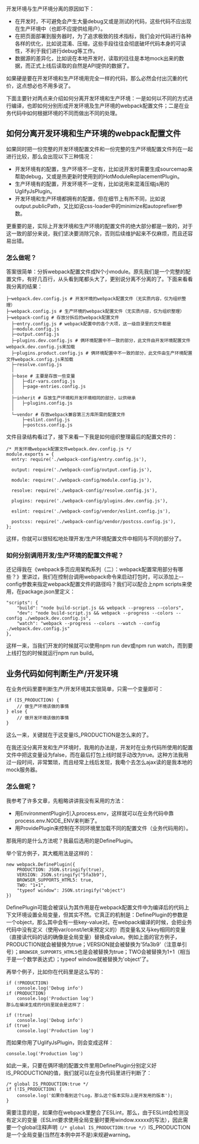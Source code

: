 开发环境与生产环境分离的原因如下：

- 在开发时，不可避免会产生大量debug又或是测试的代码，这些代码不应出现在生产环境中（也即不应提供给用户）。
- 在把页面部署到服务器时，为了追求极致的技术指标，我们会对代码进行各种各样的优化，比如说混淆、压缩，这些手段往往会彻底破坏代码本身的可读性，不利于我们进行debug等工作。
- 数据源的差异化，比如说在本地开发时，读取的往往是本地mock出来的数据，而正式上线后读取的自然是API提供的数据了。

如果硬是要在开发环境和生产环境用完全一样的代码，那么必然会付出沉重的代价，这点想必也不用多说了。

下面主要针对两点来介绍如何分离开发环境和生产环境：一是如何以不同的方式进行编译，也即如何分别形成开发环境及生产环境的webpack配置文件；二是在业务代码中如何根据环境的不同而做出不同的处理。

## 如何分离开发环境和生产环境的webpack配置文件

如果同时把一份完整的开发环境配置文件和一份完整的生产环境配置文件列在一起进行比较，那么会出现以下三种情况：

- 开发环境有的配置，生产环境不一定有，比如说开发时需要生成sourcemap来帮助debug，又或是热更新时使用到的HotModuleReplacementPlugin。
- 生产环境有的配置，开发环境不一定有，比如说用来混淆压缩js用的UglifyJsPlugin。
- 开发环境和生产环境都拥有的配置，但在细节上有所不同，比如说output.publicPath，又比如说css-loader中的minimize和autoprefixer参数。

更重要的是，实际上开发环境和生产环境的配置文件的绝大部分都是一致的，对于这一致的部分来说，我们坚决要消除冗余，否则后续维护起来不仅麻烦，而且还容易出错。

### 怎么做呢？

答案很简单：分拆webpack配置文件成N个小module。原先我们是一个完整的配置文件，有好几百行，从头看到尾都头大了，更别说分离不分离的了。下面来看看我分离的结果：

```
├─webpack.dev.config.js # 开发环境的webpack配置文件（无实质内容，仅为组织整理）
├─webpack.config.js # 生产环境的webpack配置文件（无实质内容，仅为组织整理）
├─webpack-config # 存放分拆后的webpack配置文件
  ├─entry.config.js # webpack配置中的各个大项，这一级目录里的文件都是
  ├─module.config.js
  ├─output.config.js
  ├─plugins.dev.config.js # 俩环境配置中不一致的部分，此文件由开发环境配置文件webpack.dev.config.js来加载
  ├─plugins.product.config.js # 俩环境配置中不一致的部分，此文件由生产环境配置文件webpack.config.js来加载
  ├─resolve.config.js
  │  
  ├─base # 主要是存放一些变量
  │   ├─dir-vars.config.js
  │   ├─page-entries.config.js
  │      
  ├─inherit # 存放生产环境和开发环境相同的部分，以供继承
  │   ├─plugins.config.js
  │      
  └─vendor # 存放webpack兼容第三方库所需的配置文件
      ├─eslint.config.js
      ├─postcss.config.js
```

文件目录结构看过了，接下来看一下我是如何组织整理最后的配置文件的：

```
/* 开发环境webpack配置文件webpack.dev.config.js */
module.exports = {
  entry: require('./webpack-config/entry.config.js'),

  output: require('./webpack-config/output.config.js'),

  module: require('./webpack-config/module.config.js'),

  resolve: require('./webpack-config/resolve.config.js'),

  plugins: require('./webpack-config/plugins.dev.config.js'),

  eslint: require('./webpack-config/vendor/eslint.config.js'),

  postcss: require('./webpack-config/vendor/postcss.config.js'),
};
```

这样，你就可以很轻松地处理开发/生产环境配置文件中相同与不同的部分了。

### 如何分别调用开发/生产环境的配置文件呢？

还记得我在《webpack多页应用架构系列（二）：webpack配置常用部分有哪些？》里讲过，我们在控制台调用webpack命令来启动打包时，可以添加上--config参数来指定webpack配置文件的路径吗？我们可以配合上npm scripts来使用，在package.json里定义：

```
"scripts": {
    "build": "node build-script.js && webpack --progress --colors",
    "dev": "node build-script.js && webpack --progress --colors --config ./webpack.dev.config.js",
    "watch": "webpack --progress --colors --watch --config ./webpack.dev.config.js"
},
```
这样一来，当我们开发的时候就可以使用npm run dev或npm run watch，而到要上线打包的时候就运行npm run build。

## 业务代码如何判断生产/开发环境

在业务代码里要判断生产/开发环境其实很简单，只需一个变量即可：

```
if (IS_PRODUCTION) {
    // 做生产环境该做的事情
} else {
    // 做开发环境该做的事情
}
```

这么一来，关键就在于这变量IS_PRODUCTION是怎么来的了。

在我还没分离开发和生产环境时，我用的办法是，开发时在业务代码所使用的配置文件中把这变量设为false，而在最后打包上线时就手动改为true。这种方法我用过一段时间，非常繁琐，而且经常上线后发现，我嘞个去怎么ajax读的是我本地的mock服务器。

### 怎么做呢？

我参考了许多文章，先粗略讲讲我没有采用的方法：

- 用EnvironmentPlugin引入process.env，这样就可以在业务代码中靠process.env.NODE_ENV来判断了。
- 用ProvidePlugin来控制在不同环境里加载不同的配置文件（业务代码用的）。

那我用的是什么方法呢？我最后选用的是DefinePlugin。

举个官方例子，其大概用法是这样的：

```
new webpack.DefinePlugin({
    PRODUCTION: JSON.stringify(true),
    VERSION: JSON.stringify("5fa3b9"),
    BROWSER_SUPPORTS_HTML5: true,
    TWO: "1+1",
    "typeof window": JSON.stringify("object")
})
```

DefinePlugin可能会被误认为其作用是在webpack配置文件中为编译后的代码上下文环境设置全局变量，但其实不然。它真正的机制是：DefinePlugin的参数是一个object，那么其中会有一些key-value对。在webpack编译的时候，会把业务代码中没有定义（使用var/const/let来预定义的）而变量名又与key相同的变量（直接读代码的话的确像是全局变量）替换成value。例如上面的官方例子，PRODUCTION就会被替换为true；VERSION就会被替换为'5fa3b9'（注意单引号）；`BROWSER_SUPPORTS_HTML5`也是会被替换为true；TWO会被替换为1+1（相当于是一个数学表达式）；typeof window就被替换为'object'了。

再举个例子，比如你在代码里是这么写的：

```
if (!PRODUCTION)
    console.log('Debug info')
if (PRODUCTION)
    console.log('Production log')
那么在编译生成的代码里就会是这样了：

if (!true)
    console.log('Debug info')
if (true)
    console.log('Production log')
```

而如果你用了UglifyJsPlugin，则会变成这样：

```
console.log('Production log')
```

如此一来，只要在俩环境的配置文件里用DefinePlugin分别定义好IS_PRODUCTION的值，我们就可以在业务代码里进行判断了：

```
/* global IS_PRODUCTION:true */
if (!IS_PRODUCTION) {
    console.log('如果你看到这个Log，那么这个版本实际上是开发用的版本');
}
```
需要注意的是，如果你在webpack里整合了ESLint，那么，由于ESLint会检测没有定义的变量（ESLint要求使用全局变量时要用window.xxxxx的写法），因此需要一个global注释声明`（/* global IS_PRODUCTION:true */）`IS_PRODUCTION是一个全局变量(当然在本例中并不是)来规避warning。